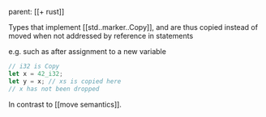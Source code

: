 parent: [[+ rust]]

Types that implement [[std..marker..Copy]], and are thus copied instead of moved when not addressed by reference in statements

e.g. such as after assignment to a new variable

```rust
// i32 is Copy
let x = 42_i32; 
let y = x; // xs is copied here
// x has not been dropped
```

In contrast to [[move semantics]].
